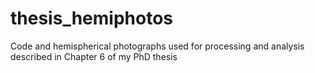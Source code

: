 # thesis_hemiphotos
Code and hemispherical photographs used for processing and analysis described in Chapter 6 of my PhD thesis
